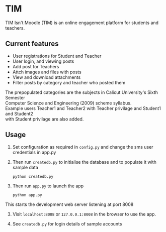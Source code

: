 # TIM

TIM Isn't Moodle (TIM) is an online engagement platform for students and teachers.


## Current features

* User registrations for Student and Teacher
* User login, and viewing posts
* Add post for Teachers
* Attch images and files with posts
* View and download attachments
* Filter posts by category and teacher who posted them  

 The prepopulated categories are the subjects in  Calicut University's Sixth Semester  
Computer Science and Engineering (2009) scheme syllabus.  
 Example users Teacher1 and Teacher2 with Teacher privilage and Student1 and Student2  
with Student privilage are also added.  

## Usage

1. Set configuration as required in ```config.py``` and change the sms user credentials in app.py

1. Then run ```createdb.py``` to initialise the database and to populate it with sample data  
	```
	python createdb.py  
	```
2. Then run ```app.py``` to launch the app  
	```
	python app.py  
	```  
 This starts the development web server listening at port 8008

3. Visit ```localhost:8008``` or ```127.0.0.1:8008``` in the browser to use the app.


4. See ```createdb.py``` for login details of sample accounts 


